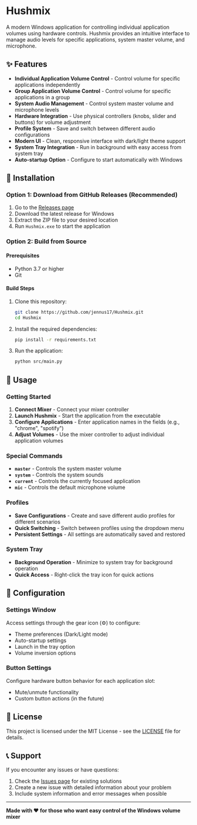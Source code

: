# Hushmix

A modern Windows application for controlling individual application volumes using hardware controls. Hushmix provides an intuitive interface to manage audio levels for specific applications, system master volume, and microphone.

## ✨ Features

- **Individual Application Volume Control** - Control volume for specific applications independently
- **Group Application Volume Control** - Control volume for specific applications in a group
- **System Audio Management** - Control system master volume and microphone levels
- **Hardware Integration** - Use physical controllers (knobs, slider and buttons) for volume adjustment
- **Profile System** - Save and switch between different audio configurations
- **Modern UI** - Clean, responsive interface with dark/light theme support
- **System Tray Integration** - Run in background with easy access from system tray
- **Auto-startup Option** - Configure to start automatically with Windows

## 🚀 Installation

### Option 1: Download from GitHub Releases (Recommended)

1. Go to the [Releases page](https://github.com/yourusername/Hushmix/releases)
2. Download the latest release for Windows
3. Extract the ZIP file to your desired location
4. Run `Hushmix.exe` to start the application

### Option 2: Build from Source

#### Prerequisites
- Python 3.7 or higher
- Git

#### Build Steps
1. Clone this repository:
   ```bash
   git clone https://github.com/jennus17/Hushmix.git
   cd Hushmix
   ```

2. Install the required dependencies:
   ```bash
   pip install -r requirements.txt
   ```

3. Run the application:
   ```bash
   python src/main.py
   ```

## 📖 Usage

### Getting Started

1. **Connect Mixer** - Connect your mixer controller
2. **Launch Hushmix** - Start the application from the executable
3. **Configure Applications** - Enter application names in the fields (e.g., "chrome", "spotify")
4. **Adjust Volumes** - Use the mixer controller to adjust individual application volumes

### Special Commands

- **`master`** - Controls the system master volume
- **`system`** - Controls the system sounds
- **`current`** - Controls the currently focused application
- **`mic`** - Controls the default microphone volume

### Profiles

- **Save Configurations** - Create and save different audio profiles for different scenarios
- **Quick Switching** - Switch between profiles using the dropdown menu
- **Persistent Settings** - All settings are automatically saved and restored

### System Tray

- **Background Operation** - Minimize to system tray for background operation
- **Quick Access** - Right-click the tray icon for quick actions

## 🔧 Configuration

### Settings Window
Access settings through the gear icon (⚙️) to configure:
- Theme preferences (Dark/Light mode)
- Auto-startup settings
- Launch in the tray option
- Volume inversion options

### Button Settings
Configure hardware button behavior for each application slot:
- Mute/unmute functionality
- Custom button actions (in the future)


## 📄 License

This project is licensed under the MIT License - see the [LICENSE](LICENSE.txt) file for details.

## 📞 Support

If you encounter any issues or have questions:
1. Check the [Issues page](https://github.com/jennus17/Hushmix/issues) for existing solutions
2. Create a new issue with detailed information about your problem
3. Include system information and error messages when possible

---

**Made with ❤️ for those who want easy control of the Windows volume mixer** 
